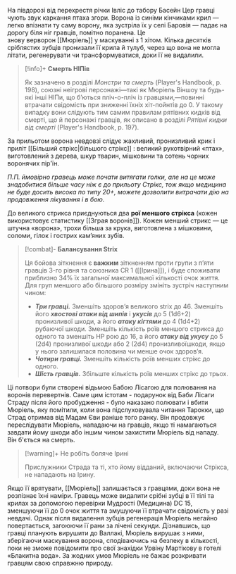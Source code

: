 На півдорозі від перехрестя річки Івліс до табору Басейн Цер гравці чують звук каркання птаха згори. Ворона із синіми кінчиками крил — легко впізнати ту саму ворону, яка зустріла їх у селі Баровія — падає на дорогу біля ніг гравців, помітно поранена. Це знову верворон [[Мюріель]] у маскуванні з 1 хітом. Кілька десятків сріблястих зубців пронизали її крила й тулуб, через що вона не могла літати, регенерувати чи трансформуватися, доки її не видалили.

> [!info]+ **Смерть НІПів**
> 
> Як зазначено в розділі _Монстри та смерть_ (<span class="citation">Player's Handbook, p. 198</span>), союзні неігрові персонажі—такі як Мюріель Віншоу та будь-які інші НІПи, що б’ються пліч-о-пліч із гравцями,—повинні втрачати свідомість при зниженні їхніх хіт-пойнтів до 0. У такому випадку вони слідують тим самим правилам рятівних кидків від смерті, що й персонажі гравців, як описано в розділі _Рятівні кидки від смерті_ (<span class="citation">Player's Handbook, p. 197</span>).

За прильотом ворона невдовзі слідує жахливий, пронизливий крик і приліт [[Більший стрікс|більшого стрікс]] : великий рукотвірний «птах», виготовлений з дерева, шкур тварин, мішковини та сотень чорних воронячих пір'їн.

*П.П. ймовірно гравець може почати витягати голки, але на це може знадобитися більше часу ніж є до прильоту Стрікс, тож якщо медицина не буде досить висока по типу 20+, можете дозволити витрачати дію на продовження лікування і в бою.*

До великого стрикса приєднуються два **рої меншого стрікса** (кожен використовує статистику [[Зграя воронів]]). Кожен менший стрикс — це штучна «ворона», трохи більша за крука, виготовлена ​​з мішковини, соломи, гілок і гострих кам’яних зубів.

> [!combat]- **Балансування Strix**
> 
> Ця бойова зіткнення є **важким** зіткненням проти групи з п’яти гравців 3-го рівня та союзника CR 1 ([[Ірина]]), і буде споживати приблизно 34% їх загальної максимальної кількості очок життя. Для груп меншого або більшого розміру змініть зустріч наступним чином:
> 
> - **_Три гравці._** Зменшіть здоров’я великого strix до 46. Зменшіть його **_хвостові атаки від шипів_** і **_укусів_** до 5 (1d6+2) пронизливої ​​шкоди, а його **_атаку кігтями_** до 4 (1d4+2) рубаючої шкоди. Зменшіть кількість роїв меншого стрикса до одного та зменшіть HP рою до 16, а його **_атаку від укусу_** до 5 (2d4) пронизливої ​​шкоди або 2 (2d4) пронизливої ​​шкоди, якщо у нього залишилася половина чи менше очок здоров’я.
> - **_Чотири гравці._** Зменшіть кількість роїв менших стрікс до одного.
> - **_Шість гравців._** Збільште кількість роїв менших стрікс до трьох.

Ці потвори були створені відьмою Бабою Лісагою для полювання на воронів перевертнів. Саме цим істотам - подарунок від Баби Лісаги Страду після його пробудження - було наказано полювати і вбити Мюріель, яку помітили, коли вона підслуховувала читання Тарокки, що Страд отримав від Мадам Єви раніше того ранку. Він продовжує переслідувати Мюріель, нападаючи на гравців, якщо ті намагаються завдати йому шкоди або іншим чином захистити Мюріель від нападу. Він б'ється на смерть.

> [!warning]+ Не робіть боляче Ірині
> 
> Прислужники Страда та ті, хто йому відданий, включаючи Стрікса, не нападають на Ірину.

Якщо її врятувати, [[Мюріель]] залишається з гравцями, доки вона не розпізнає їхні наміри. Гравець може видалити срібні зубці в її тілі та крилах за допомогою перевірки Мудрості (Медицина) DC 15, зменшуючи її до 0 очок життя та змушуючи її втрачати свідомість у разі невдачі. Однак після видалення зубців регенерація Мюріель негайно повертається, загоюючи її рани за лічені секунди.
Дізнавшись, що гравці планують вирушити до Валлакі, Мюріель вирушає з ними, зберігаючи маскування ворона, сподіваючись на безпеку в кількості, поки не зможе повідомити про свої знахідки Урвіну Мартікову в готелі «Блакитна вода». За жодних умов Мюріель не бажає розкривати гравцям свою справжню природу.
